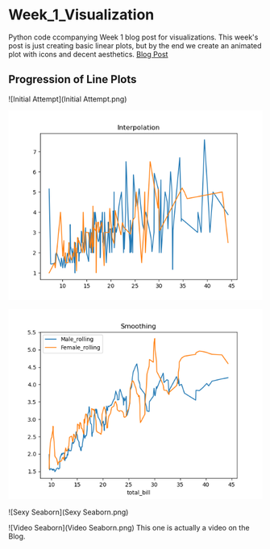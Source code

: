 # Week_1_Visualization
Python code ccompanying Week 1 blog post for visualizations. This week's post is just creating basic linear plots, but by the end we create an animated plot with icons and decent aesthetics.
[Blog Post](http://discoveringdatascience.com/index.php/2020/07/27/week-1-the-line-chart/)

## Progression of Line Plots
![Initial Attempt](Initial Attempt.png)

![Interpolation](Interpolation.png)

![Smoothing](Smoothing.png)

![Sexy Seaborn](Sexy Seaborn.png)

![Video Seaborn](Video Seaborn.png)
This one is actually a video on the Blog.
